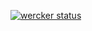 [![wercker status](https://app.wercker.com/status/4c54a252ba4fb3a8c2a1041e59cbfb73/s "wercker status")](https://app.wercker.com/project/bykey/4c54a252ba4fb3a8c2a1041e59cbfb73)